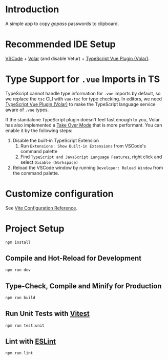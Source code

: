 # Introduction

A simple app to copy _gopass_ passwords to clipboard.

# Recommended IDE Setup

[VSCode](https://code.visualstudio.com/) + [Volar](https://marketplace.visualstudio.com/items?itemName=Vue.volar) (and disable Vetur) + [TypeScript Vue Plugin (Volar)](https://marketplace.visualstudio.com/items?itemName=Vue.vscode-typescript-vue-plugin).

# Type Support for `.vue` Imports in TS

TypeScript cannot handle type information for `.vue` imports by default, so we replace the `tsc` CLI with `vue-tsc` for type checking. In editors, we need [TypeScript Vue Plugin (Volar)](https://marketplace.visualstudio.com/items?itemName=Vue.vscode-typescript-vue-plugin) to make the TypeScript language service aware of `.vue` types.

If the standalone TypeScript plugin doesn't feel fast enough to you, Volar has also implemented a [Take Over Mode](https://github.com/johnsoncodehk/volar/discussions/471#discussioncomment-1361669) that is more performant. You can enable it by the following steps:

1. Disable the built-in TypeScript Extension
   1. Run `Extensions: Show Built-in Extensions` from VSCode's command palette
   2. Find `TypeScript and JavaScript Language Features`, right click and select `Disable (Workspace)`
2. Reload the VSCode window by running `Developer: Reload Window` from the command palette.

# Customize configuration

See [Vite Configuration Reference](https://vitejs.dev/config/).

# Project Setup

```sh
npm install
```

## Compile and Hot-Reload for Development

```sh
npm run dev
```

## Type-Check, Compile and Minify for Production

```sh
npm run build
```

## Run Unit Tests with [Vitest](https://vitest.dev/)

```sh
npm run test:unit
```

## Lint with [ESLint](https://eslint.org/)

```sh
npm run lint
```
